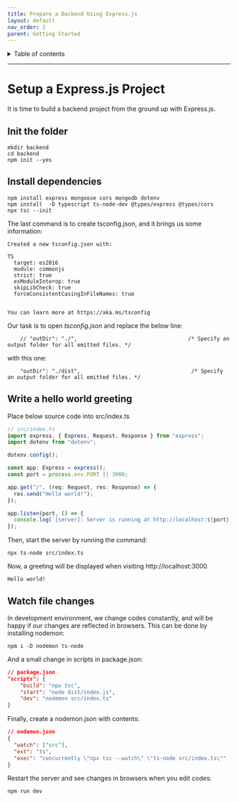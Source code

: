 ```yaml
---
title: Prepare a Backend Using Express.js
layout: default
nav_order: 2
parent: Getting Started
---
```


<details closed markdown="block">
  <summary>
    Table of contents
  </summary>
  {: .text-delta }
- TOC
{:toc}
</details>

---

# Setup a Express.js Project

It is time to build a backend project from the ground up with Express.js.

## Init the folder

```shell
mkdir backend
cd backend
npm init --yes
```

## Install dependencies

```shell
npm install express mongoose cors mongodb dotenv
npm install  -D typescript ts-node-dev @types/express @types/cors
npx tsc --init
```

The last command is to create tsconfig.json, and it brings us some information:

```
Created a new tsconfig.json with:                                                                                       
                                                                                                                     TS 
  target: es2016
  module: commonjs
  strict: true
  esModuleInterop: true
  skipLibCheck: true
  forceConsistentCasingInFileNames: true


You can learn more at https://aka.ms/tsconfig
```

Our task is to open *tsconfig.json* and replace the below line:

```
    // "outDir": "./",                                   /* Specify an output folder for all emitted files. */
```

with this one:

```
    "outDir": "./dist",                                   /* Specify an output folder for all emitted files. */

```

## Write a hello world greeting

Place below source code into src/index.ts

```typescript
// src/index.ts
import express, { Express, Request, Response } from "express";
import dotenv from "dotenv";

dotenv.config();

const app: Express = express();
const port = process.env.PORT || 3000;

app.get("/", (req: Request, res: Response) => {
  res.send("Hello world!");
});

app.listen(port, () => {
  console.log(`[server]: Server is running at http://localhost:${port}`);
});
```

Then, start the server by running the command:

```shell
npx ts-node src/index.ts
```

Now, a greeting will be displayed when visiting http://localhost:3000.

```
Hello world!
```

## Watch file changes

In development environment, we change codes constantly, and will be happy if our changes are reflected in browsers. This can be done by installing nodemon:

```shell
npm i -D nodemon ts-node
```

And a small change in scripts in package.json:

```json
// package.json
"scripts": {
    "build": "npx tsc",
    "start": "node dist/index.js",
    "dev": "nodemon src/index.ts"
}
```

Finally, create a nodemon.json with contents:

```json
// nodemon.json
{
  "watch": ["src"],
  "ext": "ts",
  "exec": "concurrently \"npx tsc --watch\" \"ts-node src/index.ts\""
}
```

Restart the server and see changes in browsers when you edit codes:

```shell
npm run dev
```